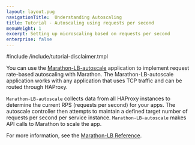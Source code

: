 ```yaml
---
layout: layout.pug
navigationTitle:  Understanding Autoscaling
title: Tutorial - Autoscaling using requests per second
menuWeight: 1
excerpt: Setting up microscaling based on requests per second
enterprise: false
---
```



#include /include/tutorial-disclaimer.tmpl


You can use the [Marathon-LB-autoscale](https://github.com/mesosphere/Marathon-LB-autoscale) application to implement request rate-based autoscaling with Marathon. The Marathon-LB-autoscale application works with any application that uses TCP traffic and can be routed through HAProxy.

`Marathon-LB-autoscale` collects data from all HAProxy instances to determine the current RPS (requests per second) for your apps. The autoscale controller then attempts to maintain a defined target number of requests per second per service instance. `Marathon-LB-autoscale` makes API calls to Marathon to scale the app.

For more information, see the [Marathon-LB Reference](/services/Marathon-LB/advanced/).
